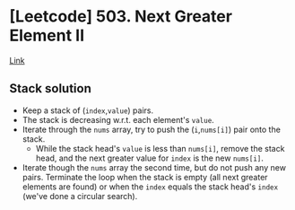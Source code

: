 # [Leetcode] 503. Next Greater Element II

[Link](https://leetcode.com/problems/next-greater-element-ii/)

## Stack solution

* Keep a stack of (`index`,`value`) pairs.
* The stack is decreasing w.r.t. each element's `value`.
* Iterate through the `nums` array, try to push the (`i`,`nums[i]`) pair onto the stack.
  * While the stack head's `value` is less than `nums[i]`, remove the stack head, and the next greater value for `index` is the new `nums[i]`.
* Iterate though the `nums` array the second time, but do not push any new pairs. Terminate the loop when the stack is empty (all next greater elements are found) or when the `index` equals the stack head's `index` (we've done a circular search).
